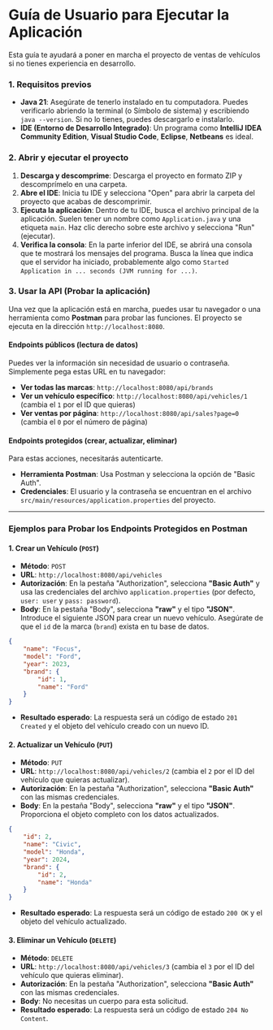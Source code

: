 # Guía de Usuario para Ejecutar la Aplicación

Esta guía te ayudará a poner en marcha el proyecto de ventas de vehículos si no tienes experiencia en desarrollo.

### 1. Requisitos previos

* **Java 21**: Asegúrate de tenerlo instalado en tu computadora. Puedes verificarlo abriendo la terminal (o Símbolo de sistema) y escribiendo `java --version`. Si no lo tienes, puedes descargarlo e instalarlo.
* **IDE (Entorno de Desarrollo Integrado)**: Un programa como **IntelliJ IDEA Community Edition**, **Visual Studio Code**, **Eclipse**, **Netbeans** es ideal.

### 2. Abrir y ejecutar el proyecto

1.  **Descarga y descomprime**: Descarga el proyecto en formato ZIP y descomprímelo en una carpeta.
2.  **Abre el IDE**: Inicia tu IDE y selecciona "Open" para abrir la carpeta del proyecto que acabas de descomprimir.
3.  **Ejecuta la aplicación**: Dentro de tu IDE, busca el archivo principal de la aplicación. Suelen tener un nombre como `Application.java` y una etiqueta `main`. Haz clic derecho sobre este archivo y selecciona "Run" (ejecutar).
4.  **Verifica la consola**: En la parte inferior del IDE, se abrirá una consola que te mostrará los mensajes del programa. Busca la línea que indica que el servidor ha iniciado, probablemente algo como `Started Application in ... seconds (JVM running for ...)`.

### 3. Usar la API (Probar la aplicación)

Una vez que la aplicación está en marcha, puedes usar tu navegador o una herramienta como **Postman** para probar las funciones. El proyecto se ejecuta en la dirección `http://localhost:8080`.

#### **Endpoints públicos (lectura de datos)**

Puedes ver la información sin necesidad de usuario o contraseña. Simplemente pega estas URL en tu navegador:

* **Ver todas las marcas**: `http://localhost:8080/api/brands`
* **Ver un vehículo específico**: `http://localhost:8080/api/vehicles/1` (cambia el `1` por el ID que quieras)
* **Ver ventas por página**: `http://localhost:8080/api/sales?page=0` (cambia el `0` por el número de página)

#### **Endpoints protegidos (crear, actualizar, eliminar)**

Para estas acciones, necesitarás autenticarte.

* **Herramienta Postman**: Usa Postman y selecciona la opción de "Basic Auth".
* **Credenciales**: El usuario y la contraseña se encuentran en el archivo `src/main/resources/application.properties` del proyecto.

---

### Ejemplos para Probar los Endpoints Protegidos en Postman

#### **1. Crear un Vehículo (`POST`)**
* **Método**: `POST`
* **URL**: `http://localhost:8080/api/vehicles`
* **Autorización**: En la pestaña "Authorization", selecciona **"Basic Auth"** y usa las credenciales del archivo `application.properties` (por defecto, `user: user` y `pass: password`).
* **Body**: En la pestaña "Body", selecciona **"raw"** y el tipo **"JSON"**. Introduce el siguiente JSON para crear un nuevo vehículo. Asegúrate de que el `id` de la marca (`brand`) exista en tu base de datos.

```json
{
    "name": "Focus",
    "model": "Ford",
    "year": 2023,
    "brand": {
        "id": 1,
        "name": "Ford"
    }
}
```

* **Resultado esperado**: La respuesta será un código de estado `201 Created` y el objeto del vehículo creado con un nuevo ID.

#### **2. Actualizar un Vehículo (`PUT`)**
* **Método**: `PUT`
* **URL**: `http://localhost:8080/api/vehicles/2` (cambia el `2` por el ID del vehículo que quieras actualizar).
* **Autorización**: En la pestaña "Authorization", selecciona **"Basic Auth"** con las mismas credenciales.
* **Body**: En la pestaña "Body", selecciona **"raw"** y el tipo **"JSON"**. Proporciona el objeto completo con los datos actualizados.

```json
{
    "id": 2,
    "name": "Civic",
    "model": "Honda",
    "year": 2024,
    "brand": {
        "id": 2,
        "name": "Honda"
    }
}
```

* **Resultado esperado**: La respuesta será un código de estado `200 OK` y el objeto del vehículo actualizado.

#### **3. Eliminar un Vehículo (`DELETE`)**
* **Método**: `DELETE`
* **URL**: `http://localhost:8080/api/vehicles/3` (cambia el `3` por el ID del vehículo que quieras eliminar).
* **Autorización**: En la pestaña "Authorization", selecciona **"Basic Auth"** con las mismas credenciales.
* **Body**: No necesitas un cuerpo para esta solicitud.
* **Resultado esperado**: La respuesta será un código de estado `204 No Content`.
